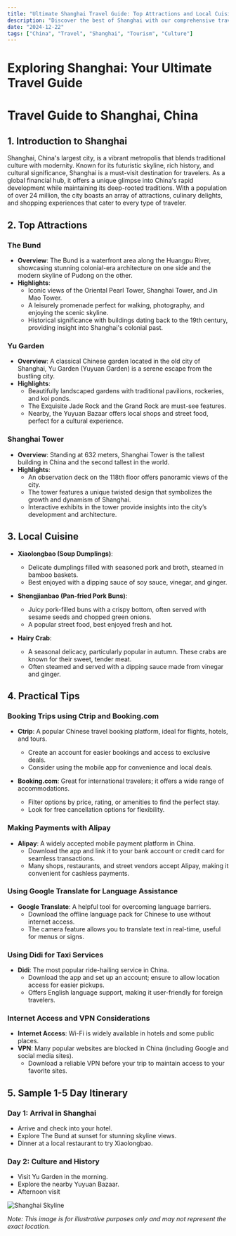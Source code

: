 ```yaml
---
title: "Ultimate Shanghai Travel Guide: Top Attractions and Local Cuisine"
description: "Discover the best of Shanghai with our comprehensive travel guide. Explore top attractions, savor local cuisine, and get insider tips for an unforgettable Chinese adventure."
date: "2024-12-22"
tags: ["China", "Travel", "Shanghai", "Tourism", "Culture"]
---
```


# Exploring Shanghai: Your Ultimate Travel Guide

# Travel Guide to Shanghai, China

## 1. Introduction to Shanghai
Shanghai, China's largest city, is a vibrant metropolis that blends traditional culture with modernity. Known for its futuristic skyline, rich history, and cultural significance, Shanghai is a must-visit destination for travelers. As a global financial hub, it offers a unique glimpse into China's rapid development while maintaining its deep-rooted traditions. With a population of over 24 million, the city boasts an array of attractions, culinary delights, and shopping experiences that cater to every type of traveler.

## 2. Top Attractions

### The Bund
- **Overview**: The Bund is a waterfront area along the Huangpu River, showcasing stunning colonial-era architecture on one side and the modern skyline of Pudong on the other.
- **Highlights**:
  - Iconic views of the Oriental Pearl Tower, Shanghai Tower, and Jin Mao Tower.
  - A leisurely promenade perfect for walking, photography, and enjoying the scenic skyline.
  - Historical significance with buildings dating back to the 19th century, providing insight into Shanghai's colonial past.

### Yu Garden
- **Overview**: A classical Chinese garden located in the old city of Shanghai, Yu Garden (Yuyuan Garden) is a serene escape from the bustling city.
- **Highlights**:
  - Beautifully landscaped gardens with traditional pavilions, rockeries, and koi ponds.
  - The Exquisite Jade Rock and the Grand Rock are must-see features.
  - Nearby, the Yuyuan Bazaar offers local shops and street food, perfect for a cultural experience.

### Shanghai Tower
- **Overview**: Standing at 632 meters, Shanghai Tower is the tallest building in China and the second tallest in the world.
- **Highlights**:
  - An observation deck on the 118th floor offers panoramic views of the city.
  - The tower features a unique twisted design that symbolizes the growth and dynamism of Shanghai.
  - Interactive exhibits in the tower provide insights into the city’s development and architecture.

## 3. Local Cuisine

- **Xiaolongbao (Soup Dumplings)**:
  - Delicate dumplings filled with seasoned pork and broth, steamed in bamboo baskets.
  - Best enjoyed with a dipping sauce of soy sauce, vinegar, and ginger.

- **Shengjianbao (Pan-fried Pork Buns)**:
  - Juicy pork-filled buns with a crispy bottom, often served with sesame seeds and chopped green onions.
  - A popular street food, best enjoyed fresh and hot.

- **Hairy Crab**:
  - A seasonal delicacy, particularly popular in autumn. These crabs are known for their sweet, tender meat.
  - Often steamed and served with a dipping sauce made from vinegar and ginger.

## 4. Practical Tips

### Booking Trips using Ctrip and Booking.com
- **Ctrip**: A popular Chinese travel booking platform, ideal for flights, hotels, and tours.
  - Create an account for easier bookings and access to exclusive deals.
  - Consider using the mobile app for convenience and local deals.

- **Booking.com**: Great for international travelers; it offers a wide range of accommodations.
  - Filter options by price, rating, or amenities to find the perfect stay.
  - Look for free cancellation options for flexibility.

### Making Payments with Alipay
- **Alipay**: A widely accepted mobile payment platform in China.
  - Download the app and link it to your bank account or credit card for seamless transactions.
  - Many shops, restaurants, and street vendors accept Alipay, making it convenient for cashless payments.

### Using Google Translate for Language Assistance
- **Google Translate**: A helpful tool for overcoming language barriers.
  - Download the offline language pack for Chinese to use without internet access.
  - The camera feature allows you to translate text in real-time, useful for menus or signs.

### Using Didi for Taxi Services
- **Didi**: The most popular ride-hailing service in China.
  - Download the app and set up an account; ensure to allow location access for easier pickups.
  - Offers English language support, making it user-friendly for foreign travelers.

### Internet Access and VPN Considerations
- **Internet Access**: Wi-Fi is widely available in hotels and some public places.
- **VPN**: Many popular websites are blocked in China (including Google and social media sites).
  - Download a reliable VPN before your trip to maintain access to your favorite sites.

## 5. Sample 1-5 Day Itinerary

### Day 1: Arrival in Shanghai
- Arrive and check into your hotel.
- Explore The Bund at sunset for stunning skyline views.
- Dinner at a local restaurant to try Xiaolongbao.

### Day 2: Culture and History
- Visit Yu Garden in the morning.
- Explore the nearby Yuyuan Bazaar.
- Afternoon visit

<img src="https://source.unsplash.com/1600x900/?Shanghai,cityscape" alt="Shanghai Skyline" loading="lazy">

*Note: This image is for illustrative purposes only and may not represent the exact location.*

